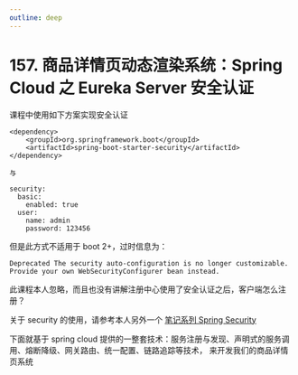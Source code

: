 ```yaml
---
outline: deep
---
```

# 157. 商品详情页动态渲染系统：Spring Cloud 之 Eureka Server 安全认证

课程中使用如下方案实现安全认证

```
<dependency>  
    <groupId>org.springframework.boot</groupId>  
    <artifactId>spring-boot-starter-security</artifactId>  
</dependency>  

与

security:  
  basic:  
    enabled: true  
  user:  
    name: admin  
    password: 123456
```

但是此方式不适用于 boot 2+，过时信息为：

```
Deprecated The security auto-configuration is no longer customizable. Provide your own WebSecurityConfigurer bean instead.
```

此课程本人忽略，而且也没有讲解注册中心使用了安全认证之后，客户端怎么注册？

关于 security 的使用，请参考本人另外一个 [笔记系列 Spring Security](https://github.com/zq99299/essay-note/blob/master/chapter/imooc/spring_security/index.md)

下面就基于 spring cloud 提供的一整套技术：服务注册与发现、声明式的服务调用、熔断降级、网关路由、统一配置、链路追踪等技术，
来开发我们的商品详情页系统
